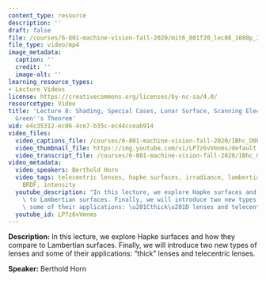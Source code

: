 ```yaml
---
content_type: resource
description: ''
draft: false
file: /courses/6-801-machine-vision-fall-2020/mit6_801f20_lec08_1080p_360p_16_9.mp4
file_type: video/mp4
image_metadata:
  caption: ''
  credit: ''
  image-alt: ''
learning_resource_types:
- Lecture Videos
license: https://creativecommons.org/licenses/by-nc-sa/4.0/
resourcetype: Video
title: 'Lecture 8: Shading, Special Cases, Lunar Surface, Scanning Electron Microscope,
  Green''s Theorem'
uid: e4c35312-ec06-4ce7-b35c-ec44cceab914
video_files:
  video_captions_file: /courses/6-801-machine-vision-fall-2020/1Bhc_O0PI2_y2agxewX3s2q6zcDY1W887_transcript.webvtt
  video_thumbnail_file: https://img.youtube.com/vi/LP7z6vVmnms/default.jpg
  video_transcript_file: /courses/6-801-machine-vision-fall-2020/1Bhc_O0PI2_y2agxewX3s2q6zcDY1W887_transcript.pdf
video_metadata:
  video_speakers: Berthold Horn
  video_tags: telecentric lenses, hapke surfaces, irradiance, lambertian surfaces,
    BRDF, intensity
  youtube_description: "In this lecture, we explore Hapke surfaces and how they compare\
    \ to Lambertian surfaces. Finally, we will introduce two new types of lenses and\
    \ some of their applications: \u201Cthick\u201D lenses and telecentric lenses."
  youtube_id: LP7z6vVmnms
---
```

**Description:** In this lecture, we explore Hapke surfaces and how they compare to Lambertian surfaces. Finally, we will introduce two new types of lenses and some of their applications: “thick” lenses and telecentric lenses.

**Speaker:** Berthold Horn